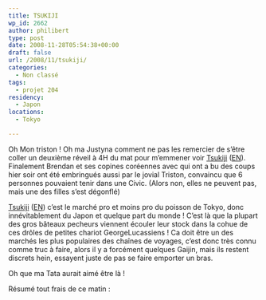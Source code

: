```yaml
---
title: TSUKIJI
wp_id: 2662
author: philibert
type: post
date: 2008-11-28T05:54:38+00:00
draft: false
url: /2008/11/tsukiji/
categories:
  - Non classé
tags:
  - projet 204
residency:
  - Japon
locations:
  - Tokyo

---
```

Oh Mon triston ! Oh ma Justyna comment ne pas les remercier de s&rsquo;être coller un deuxième réveil à 4H du mat pour m&#8217;emmener voir [Tsukiji][1] ([EN][2]). Finalement Brendan et ses copines coréennes avec qui ont a bu des coups hier soir ont été embringués aussi par le jovial Triston, convaincu que 6 personnes pouvaient tenir dans une Civic. (Alors non, elles ne peuvent pas, mais une des filles s&rsquo;est dégonflé)

[Tsukiji][1] ([EN][2]) c&rsquo;est le marché pro et moins pro du poisson de Tokyo, donc innévitablement du Japon et quelque part du monde ! C&rsquo;est là que la plupart des gros bâteaux pecheurs viennent écouler leur stock dans la cohue de ces drôles de petites chariot GeorgeLucassiens ! Ca doit être un des marchés les plus populaires des chaînes de voyages, c&rsquo;est donc très connu comme truc à faire, alors il y a forcément quelques Gaijin, mais ils restent discrets hein, essayent juste de pas se faire emporter un bras.

Oh que ma Tata aurait aimé être là ! 

Résumé tout frais de ce matin :

 [1]: http://fr.wikipedia.org/wiki/Marché_aux_poissons_de_Tsukiji "Tsukiji"
 [2]: http://en.wikipedia.org/wiki/Tsukiji_fish_market "Tsukiji EN"